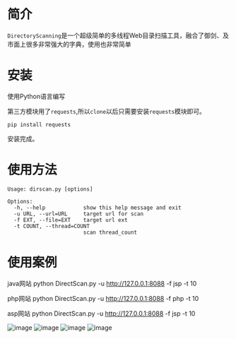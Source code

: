 # 简介

`DirectoryScanning`是一个超级简单的多线程Web目录扫描工具，融合了御剑、及市面上很多非常强大的字典，使用也非常简单

# 安装

使用Python语言编写

第三方模块用了`requests`,所以`clone`以后只需要安装`requests`模块即可。

```
pip install requests
```

安装完成。

# 使用方法

```
Usage: dirscan.py [options]

Options:
  -h, --help            show this help message and exit
  -u URL, --url=URL     target url for scan
  -f EXT, --file=EXT    target url ext
  -t COUNT, --thread=COUNT
                        scan thread_count
```

# 使用案例
java网站  python DirectScan.py -u  http://127.0.0.1:8088 -f jsp -t 10

php网站   python DirectScan.py -u  http://127.0.0.1:8088 -f php -t 10

asp网站   python DirectScan.py -u  http://127.0.0.1:8088 -f jsp -t 10

![image](https://github.com/github8669/DirctScan/assets/22950238/c523b4dd-bf43-421f-a730-6489aafccd5a)
![image](https://github.com/github8669/DirctScan/assets/22950238/96828750-c251-4f10-863a-aea4c43abf2b)
![image](https://github.com/github8669/DirctScan/assets/22950238/b3d0910a-995f-4178-954d-f9824395f69e)
![image](https://github.com/github8669/DirctScan/assets/22950238/fb3173bf-1453-4cb9-861b-09c2f1e4cd49)


